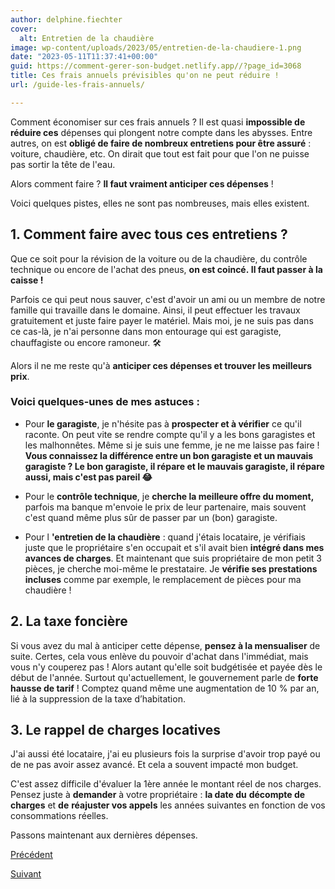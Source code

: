 ```yaml
---
author: delphine.fiechter
cover:
  alt: Entretien de la chaudière
image: wp-content/uploads/2023/05/entretien-de-la-chaudiere-1.png
date: "2023-05-11T11:37:41+00:00"
guid: https://comment-gerer-son-budget.netlify.app//?page_id=3068
title: Ces frais annuels prévisibles qu'on ne peut réduire !
url: /guide-les-frais-annuels/

---
```

Comment économiser sur ces frais annuels ? Il est quasi **impossible de réduire ces** dépenses qui plongent notre compte dans les abysses. Entre autres, on est **obligé de faire de nombreux entretiens pour être assuré** : voiture, chaudière, etc. On dirait que tout est fait pour que l'on ne puisse pas sortir la tête de l'eau.

Alors comment faire ? **Il faut vraiment anticiper ces dépenses** !

Voici quelques pistes, elles ne sont pas nombreuses, mais elles existent.

## 1\. Comment faire avec tous ces entretiens ?

Que ce soit pour la révision de la voiture ou de la chaudière, du contrôle technique ou encore de l'achat des pneus, **on est coincé. Il faut passer à la caisse !**

Parfois ce qui peut nous sauver, c'est d'avoir un ami ou un membre de notre famille qui travaille dans le domaine. Ainsi, il peut effectuer les travaux gratuitement et juste faire payer le matériel. Mais moi, je ne suis pas dans ce cas-là, je n'ai personne dans mon entourage qui est garagiste, chauffagiste ou encore ramoneur. 🛠️

Alors il ne me reste qu'à **anticiper ces dépenses et trouver les meilleurs prix**.

### **Voici quelques-unes de mes astuces :**

- Pour **le garagiste**, je n'hésite pas à **prospecter et à vérifier** ce qu'il raconte. On peut vite se rendre compte qu'il y a les bons garagistes et les malhonnêtes. Même si je suis une femme, je ne me laisse pas faire ! **Vous connaissez la différence entre un bon garagiste et un mauvais garagiste ? Le bon garagiste, il répare et le mauvais garagiste, il répare aussi, mais c'est pas pareil 😂**

- Pour le **contrôle technique**, je **cherche la meilleure offre du moment,** parfois ma banque m'envoie le prix de leur partenaire, mais souvent c'est quand même plus sûr de passer par un (bon) garagiste.

- Pour l **'entretien de la chaudière** : quand j'étais locataire, je vérifiais juste que le propriétaire s'en occupait et s'il avait bien **intégré dans mes avances de charges**. Et maintenant que suis propriétaire de mon petit 3 pièces, je cherche moi-même le prestataire. Je **vérifie ses prestations incluses** comme par exemple, le remplacement de pièces pour ma chaudière !

## 2\. La taxe foncière

Si vous avez du mal à anticiper cette dépense, **pensez à la mensualiser** de suite. Certes, cela vous enlève du pouvoir d'achat dans l'immédiat, mais vous n'y couperez pas ! Alors autant qu'elle soit budgétisée et payée dès le début de l'année. Surtout qu'actuellement, le gouvernement parle de **forte hausse de tarif** ! Comptez quand même une augmentation de 10 % par an, lié à la suppression de la taxe d’habitation.

## 3\. Le rappel de charges locatives

J'ai aussi été locataire, j'ai eu plusieurs fois la surprise d'avoir trop payé ou de ne pas avoir assez avancé. Et cela a souvent impacté mon budget.

C'est assez difficile d'évaluer la 1ère année le montant réel de nos charges. Pensez juste à **demander** à votre propriétaire : **la date du** **décompte de charges** et **de** **réajuster vos appels** les années suivantes en fonction de vos consommations réelles.

Passons maintenant aux dernières dépenses.

[Précédent](https://comment-gerer-son-budget.netlify.app//guide-les-depenses-incontournables "les dépenses incontournables")

[Suivant](http://commentgerersonbudget.fr/guide-les-depenses-exceptionnelles/ "les depenses exceptionnelles")
